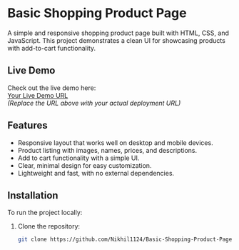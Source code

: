 # Basic Shopping Product Page

A simple and responsive shopping product page built with HTML, CSS, and JavaScript. This project demonstrates a clean UI for showcasing products with add-to-cart functionality.

## Live Demo

Check out the live demo here:  
[Your Live Demo URL]((https://basic-shopping-product-page.vercel.app))  
*(Replace the URL above with your actual deployment URL)*

## Features

- Responsive layout that works well on desktop and mobile devices.
- Product listing with images, names, prices, and descriptions.
- Add to cart functionality with a simple UI.
- Clear, minimal design for easy customization.
- Lightweight and fast, with no external dependencies.

## Installation

To run the project locally:

1. Clone the repository:
   ```bash
   git clone https://github.com/Nikhil1124/Basic-Shopping-Product-Page.git
